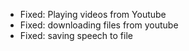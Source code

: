 - Fixed: Playing videos from Youtube
- Fixed: downloading files from youtube
- Fixed: saving speech to file